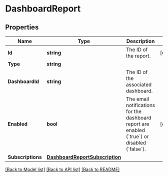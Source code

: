 # DashboardReport

## Properties

Name | Type | Description | Notes
------------ | ------------- | ------------- | -------------
**Id** | **string** | The ID of the report. | [optional] 
**Type** | **string** |  | 
**DashboardId** | **string** | The ID of the associated dashboard. | 
**Enabled** | **bool** | The email notifications for the dashboard report are enabled (&#x60;true&#x60;) or disabled (&#x60;false&#x60;). | [optional] 
**Subscriptions** | [**DashboardReportSubscription**](DashboardReportSubscription.md) |  | 

[[Back to Model list]](../README.md#documentation-for-models) [[Back to API list]](../README.md#documentation-for-api-endpoints) [[Back to README]](../README.md)


